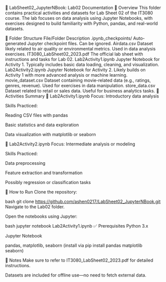 📘 LabSheet02_JupyterNBook: Lab02 Documentation
🧠 Overview
This folder contains practical activities and datasets for Lab Sheet 02 of the IT3080 course. The lab focuses on data analysis using Jupyter Notebooks, with exercises designed to build familiarity with Python, pandas, and real-world datasets.

📂 Folder Structure
File/Folder	Description
.ipynb_checkpoints/	Auto-generated Jupyter checkpoint files. Can be ignored.
Airdata.csv	Dataset likely related to air quality or environmental metrics. Used in data analysis exercises.
IT3080_LabSheet02_2023.pdf	The official lab sheet with instructions and tasks for Lab 02.
Lab2Activity1.ipynb	Jupyter Notebook for Activity 1. Typically includes basic data loading, cleaning, and visualization.
Lab2Activity2.ipynb	Jupyter Notebook for Activity 2. Likely builds on Activity 1 with more advanced analysis or machine learning.
movie_dataset.csv	Dataset containing movie-related data (e.g., ratings, genres, revenue). Used for exercises in data manipulation.
store_data.csv	Dataset related to retail or sales data. Useful for business analytics tasks.
📓 Activities Summary
🔹 Lab2Activity1.ipynb
Focus: Introductory data analysis

Skills Practiced:

Reading CSV files with pandas

Basic statistics and data exploration

Data visualization with matplotlib or seaborn

🔹 Lab2Activity2.ipynb
Focus: Intermediate analysis or modeling

Skills Practiced:

Data preprocessing

Feature extraction and transformation

Possibly regression or classification tasks

📌 How to Run
Clone the repository:

bash
git clone https://github.com/ashen0217/LabSheet02_JupyterNBook.git
Navigate to the Lab02 folder.

Open the notebooks using Jupyter:

bash
jupyter notebook Lab2Activity1.ipynb
✅ Prerequisites
Python 3.x

Jupyter Notebook

pandas, matplotlib, seaborn (install via pip install pandas matplotlib seaborn)

📎 Notes
Make sure to refer to IT3080_LabSheet02_2023.pdf for detailed instructions.

Datasets are included for offline use—no need to fetch external data.
